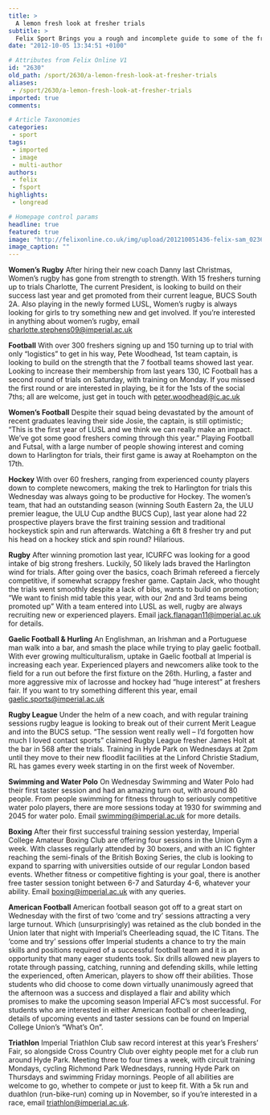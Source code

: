 ```yaml
---
title: >
  A lemon fresh look at fresher trials
subtitle: >
  Felix Sport Brings you a rough and incomplete guide to some of the fresher trial events
date: "2012-10-05 13:34:51 +0100"

# Attributes from Felix Online V1
id: "2630"
old_path: /sport/2630/a-lemon-fresh-look-at-fresher-trials
aliases:
 - /sport/2630/a-lemon-fresh-look-at-fresher-trials
imported: true
comments:

# Article Taxonomies
categories:
 - sport
tags:
 - imported
 - image
 - multi-author
authors:
 - felix
 - fsport
highlights:
 - longread

# Homepage control params
headline: true
featured: true
image: "http://felixonline.co.uk/img/upload/201210051436-felix-sam_0236.jpg"
image_caption: ""
---
```


__Women’s Rugby__
 After hiring their new coach Danny last Christmas, Women’s rugby has gone from strength to strength. With 15 freshers turning up to trials Charlotte, The current President, is looking to build on their success last year and get promoted from their current league, BUCS South 2A. Also playing in the newly formed LUSL, Women’s rugby is always looking for girls to try something new and get involved. If you’re interested in anything about women’s rugby, email charlotte.stephens09@imperial.ac.uk

__Football__
 With over 300 freshers signing up and 150 turning up to trial with only “logistics” to get in his way, Pete Woodhead, 1st team captain, is looking to build on the strength that the 7 football teams showed last year. Looking to increase their membership from last years 130, IC Football has a second round of trials on Saturday, with training on Monday. If you missed the first round or are interested in playing, be it for the 1sts of the social 7ths; all are welcome, just get in touch with peter.woodhead@ic.ac.uk

__Women’s Football__
 Despite their squad being devastated by the amount of recent graduates leaving their side Josie, the captain, is still optimistic; “This is the first year of LUSL and we think we can really make an impact. We’ve got some good freshers coming through this year.” Playing Football and Futsal, with a large number of people showing interest and coming down to Harlington for trials, their first game is away at Roehampton on the 17th.

__Hockey__
 With over 60 freshers, ranging from experienced county players down to complete newcomers, making the trek to Harlington for trials this Wednesday was always going to be productive for Hockey. The women’s team, that had an outstanding season (winning South Eastern 2a, the ULU premier league, the ULU Cup andthe BUCS Cup), last year alone had 22 prospective players brave the first training session and traditional hockeystick spin and run afterwards. Watching a 6ft 8 fresher try and put his head on a hockey stick and spin round? Hilarious.

__Rugby__
 After winning promotion last year, ICURFC was looking for a good intake of big strong freshers. Luckily, 50 likely lads braved the Harlington wind for trials. After going over the basics, coach Brimah refereed a fiercely competitive, if somewhat scrappy fresher game. Captain Jack, who thought the trials went smoothly despite a lack of bibs, wants to build on promotion; “We want to finish mid table this year, with our 2nd and 3rd teams being promoted up” With a team entered into LUSL as well, rugby are always recruiting new or experienced players. Email jack.flanagan11@imperial.ac.uk for details.

__Gaelic Football & Hurling__
 An Englishman, an Irishman and a Portuguese man walk into a bar, and smash the place while trying to play gaelic football. With ever growing multiculturalism, uptake in Gaelic football at Imperial is increasing each year. Experienced players and newcomers alike took to the field for a run out before the first fixture on the 26th. Hurling, a faster and more aggressive mix of lacrosse and hockey had “huge interest” at freshers fair. If you want to try something different this year, email gaelic.sports@imperial.ac.uk

__Rugby League__
 Under the helm of a new coach, and with regular training sessions rugby league is looking to break out of their current Merit League and into the BUCS setup. “The session went really well – I’d forgotten how much I loved contact sports” claimed Rugby League fresher James Holt at the bar in 568 after the trials. Training in Hyde Park on Wednesdays at 2pm until they move to their new floodlit facilities at the Linford Christie Stadium, RL has games every week starting in on the first week of November.

__Swimming and Water Polo__
 On Wednesday Swimming and Water Polo had their first taster session and had an amazing turn out, with around 80 people. From people swimming for fitness through to seriously competitive water polo players, there are more sessions today at 1930 for swimming and 2045 for water polo. Email swimming@imperial.ac.uk for more details.

__Boxing__
 After their first successful training session yesterday, Imperial College Amateur Boxing Club are offering four sessions in the Union Gym a week. With classes regularly attended by 30 boxers, and with an IC fighter reaching the semi-finals of the British Boxing Series, the club is looking to expand to sparring with universities outside of our regular London based events. Whether fitness or competitive fighting is your goal, there is another free taster session tonight between 6-7 and Saturday 4-6, whatever your ability. Email boxing@imperial.ac.uk with any queries.

__American Football__
 American football season got off to a great start on Wednesday with the first of two ‘come and try’ sessions attracting a very large turnout. Which (unsurprisingly) was retained as the club bonded in the Union later that night with Imperial’s Cheerleading squad, the IC Titans. The ‘come and try’ sessions offer Imperial students a chance to try the main skills and positions required of a successful football team and it is an opportunity that many eager students took. Six drills allowed new players to rotate through passing, catching, running and defending skills, while letting the experienced, often American, players to show off their abilities. Those students who did choose to come down virtually unanimously agreed that the afternoon was a success and displayed a flair and ability which promises to make the upcoming season Imperial AFC’s most successful.
 For students who are interested in either American football or cheerleading, details of upcoming events and taster sessions can be found on Imperial College Union’s “What’s On”.

__Triathlon__
 Imperial Triathlon Club saw record interest at this year’s Freshers’ Fair, so alongside Cross Country Club over eighty people met for a club run around Hyde Park. Meeting three to four times a week, with circuit training Mondays, cycling Richmond Park Wednesdays, running Hyde Park on Thursdays and swimming Friday mornings. People of all abilities are welcome to go, whether to compete or just to keep fit. With a 5k run and duathlon (run-bike-run) coming up in November, so if you’re interested in a race, email triathlon@imperial.ac.uk.
